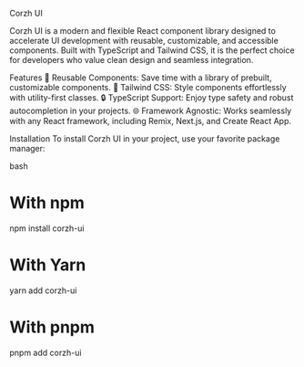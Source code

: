 Corzh UI

Corzh UI is a modern and flexible React component library designed to accelerate UI development with reusable, customizable, and accessible components. Built with TypeScript and Tailwind CSS, it is the perfect choice for developers who value clean design and seamless integration.

Features
🌟 Reusable Components: Save time with a library of prebuilt, customizable components.
🎨 Tailwind CSS: Style components effortlessly with utility-first classes.
🔒 TypeScript Support: Enjoy type safety and robust autocompletion in your projects.
🌐 Framework Agnostic: Works seamlessly with any React framework, including Remix, Next.js, and Create React App.

Installation
To install Corzh UI in your project, use your favorite package manager:

bash

# With npm

npm install corzh-ui

# With Yarn

yarn add corzh-ui

# With pnpm

pnpm add corzh-ui
